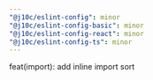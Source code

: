 ```yaml
---
"@j10c/eslint-config": minor
"@j10c/eslint-config-basic": minor
"@j10c/eslint-config-react": minor
"@j10c/eslint-config-ts": minor
---
```


feat(import): add inline import sort
